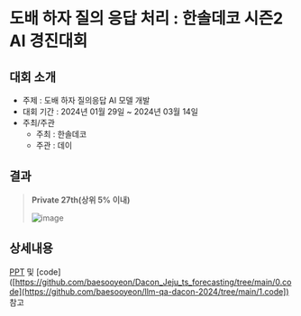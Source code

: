 # 도배 하자 질의 응답 처리 : 한솔데코 시즌2 AI 경진대회

## 대회 소개
- 주제 : 도배 하자 질의응답 AI 모델 개발
- 대회 기간 : 2024년 01월 29일 ~ 2024년 03월 14일
- 주최/주관
  - 주최 : 한솔데코
  - 주관 : 데이


## 결과
> **Private 27th(상위 5% 이내)**
> 
> ![image](https://github.com/baesooyeon/llm-qa-dacon-2024/assets/102578702/ebe7abae-6824-4114-8615-e43b26fcb144)



## 상세내용
[PPT]([https://github.com/baesooyeon/llm-qa-dacon-2024/blob/main/2.pdf/%EB%8F%84%EB%B0%B0%ED%95%98%EC%9E%90_ppt_%EB%8F%84%EB%B0%B0%EB%8B%A8.pdf]) 및 [code]([https://github.com/baesooyeon/Dacon_Jeju_ts_forecasting/tree/main/0.code](https://github.com/baesooyeon/llm-qa-dacon-2024/tree/main/1.code]) 참고




